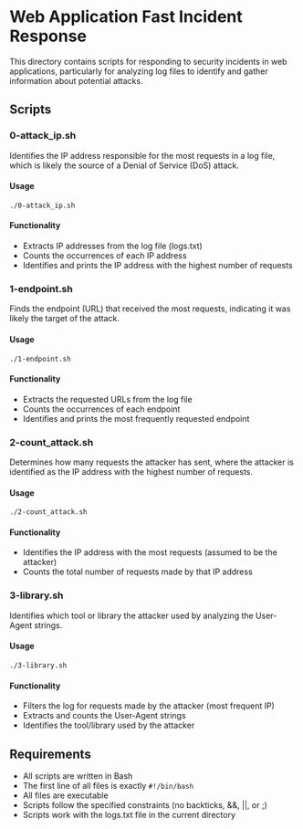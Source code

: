 # Web Application Fast Incident Response

This directory contains scripts for responding to security incidents in web applications, particularly for analyzing log files to identify and gather information about potential attacks.

## Scripts

### 0-attack_ip.sh
Identifies the IP address responsible for the most requests in a log file, which is likely the source of a Denial of Service (DoS) attack.

#### Usage
```
./0-attack_ip.sh
```

#### Functionality
* Extracts IP addresses from the log file (logs.txt)
* Counts the occurrences of each IP address
* Identifies and prints the IP address with the highest number of requests

### 1-endpoint.sh
Finds the endpoint (URL) that received the most requests, indicating it was likely the target of the attack.

#### Usage
```
./1-endpoint.sh
```

#### Functionality
* Extracts the requested URLs from the log file
* Counts the occurrences of each endpoint
* Identifies and prints the most frequently requested endpoint

### 2-count_attack.sh
Determines how many requests the attacker has sent, where the attacker is identified as the IP address with the highest number of requests.

#### Usage
```
./2-count_attack.sh
```

#### Functionality
* Identifies the IP address with the most requests (assumed to be the attacker)
* Counts the total number of requests made by that IP address

### 3-library.sh
Identifies which tool or library the attacker used by analyzing the User-Agent strings.

#### Usage
```
./3-library.sh
```

#### Functionality
* Filters the log for requests made by the attacker (most frequent IP)
* Extracts and counts the User-Agent strings
* Identifies the tool/library used by the attacker

## Requirements
* All scripts are written in Bash
* The first line of all files is exactly `#!/bin/bash`
* All files are executable
* Scripts follow the specified constraints (no backticks, &&, ||, or ;)
* Scripts work with the logs.txt file in the current directory